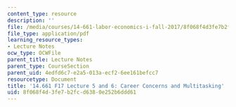 ```yaml
---
content_type: resource
description: ''
file: /media/courses/14-661-labor-economics-i-fall-2017/8f068f4d3fe7b2fcd6380e252b6ddd61_MIT14_661F17_lec5_6a.pdf
file_type: application/pdf
learning_resource_types:
- Lecture Notes
ocw_type: OCWFile
parent_title: Lecture Notes
parent_type: CourseSection
parent_uid: 4edfd6c7-e2a5-013a-ecf2-6ee161befcc7
resourcetype: Document
title: '14.661 F17 Lecture 5 and 6: Career Concerns and Multitasking'
uid: 8f068f4d-3fe7-b2fc-d638-0e252b6ddd61
---
```

